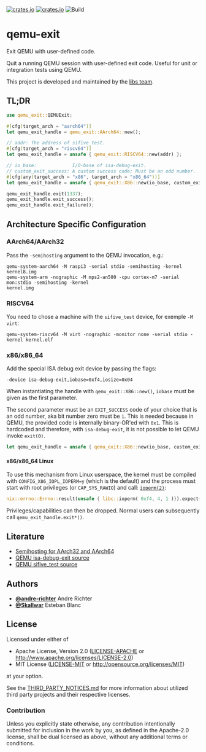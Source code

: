 [![crates.io](https://img.shields.io/crates/d/qemu-exit.svg)](https://crates.io/crates/qemu-exit)
[![crates.io](https://img.shields.io/crates/v/qemu-exit.svg)](https://crates.io/crates/qemu-exit)
![Build](https://github.com/rust-embedded/qemu-exit/workflows/Build/badge.svg)

# qemu-exit

Exit QEMU with user-defined code.

Quit a running QEMU session with user-defined exit code. Useful for unit or integration tests using
QEMU.

This project is developed and maintained by the [libs team].

## TL;DR

```rust
use qemu_exit::QEMUExit;

#[cfg(target_arch = "aarch64")]
let qemu_exit_handle = qemu_exit::AArch64::new();

// addr: The address of sifive_test.
#[cfg(target_arch = "riscv64")]
let qemu_exit_handle = unsafe { qemu_exit::RISCV64::new(addr) };

// io_base:             I/O-base of isa-debug-exit.
// custom_exit_success: A custom success code; Must be an odd number.
#[cfg(any(target_arch = "x86", target_arch = "x86_64"))]
let qemu_exit_handle = unsafe { qemu_exit::X86::new(io_base, custom_exit_success) };

qemu_exit_handle.exit(1337);
qemu_exit_handle.exit_success();
qemu_exit_handle.exit_failure();
```

## Architecture Specific Configuration

### AArch64/AArch32

Pass the `-semihosting` argument to the QEMU invocation, e.g.:

```
qemu-system-aarch64 -M raspi3 -serial stdio -semihosting -kernel kernel8.img
qemu-system-arm -nographic -M mps2-an500 -cpu cortex-m7 -serial mon:stdio -semihosting -kernel
kernel.img
```

### RISCV64

You need to chose a machine with the `sifive_test` device, for exemple `-M virt`:

```
qemu-system-riscv64 -M virt -nographic -monitor none -serial stdio -kernel kernel.elf
```

### x86/x86_64

Add the special ISA debug exit device by passing the flags:

```
-device isa-debug-exit,iobase=0xf4,iosize=0x04
```

When instantiating the handle with `qemu_exit::X86::new()`, `iobase` must be given as the first
parameter.

The second parameter must be an `EXIT_SUCCESS` code of your choice that is an odd number, aka
bit number zero must be `1`. This is needed because in QEMU, the provided code is internally
binary-OR'ed with `0x1`. This is hardcoded and therefore, with `isa-debug-exit`, it is not
possible to let QEMU invoke `exit(0)`.

```rust
let qemu_exit_handle = unsafe { qemu_exit::X86::new(io_base, custom_exit_success) };
```

#### x86/x86_64 Linux

To use this mechanism from Linux userspace, the kernel must be compiled with
`CONFIG_X86_IOPL_IOPERM=y` (which is the default) and the process must start with root privileges
(or `CAP_SYS_RAWIO`) and call: [`ioperm(2)`](https://man7.org/linux/man-pages/man2/ioperm.2.html):

```rust
nix::errno::Errno::result(unsafe { libc::ioperm( 0xf4, 4, 1 )}).expect("ioperm failed");
```

Privileges/capabilities can then be dropped. Normal users can subsequently call
`qemu_exit_handle.exit*()`.

## Literature

- [Semihosting for AArch32 and AArch64](https://github.com/ARM-software/abi-aa/blob/main/semihosting/semihosting.rst)
- [QEMU isa-debug-exit source](https://gitlab.com/qemu-project/qemu/-/blob/master/hw/misc/debugexit.c)
- [QEMU sifive_test source](https://gitlab.com/qemu-project/qemu/-/blob/master/hw/misc/sifive_test.c)

## Authors

- [**@andre-richter**](https://github.com/andre-richter) Andre Richter
- [**@Skallwar**](https://github.com/Skallwar) Esteban Blanc

## License

Licensed under either of

- Apache License, Version 2.0 ([LICENSE-APACHE](LICENSE-APACHE) or http://www.apache.org/licenses/LICENSE-2.0)
- MIT License ([LICENSE-MIT](LICENSE-MIT) or http://opensource.org/licenses/MIT)

at your option.

See the [THIRD_PARTY_NOTICES.md](THIRD_PARTY_NOTICES.md) for more information about utilized third
party projects and their respective licenses.

### Contribution

Unless you explicitly state otherwise, any contribution intentionally submitted for inclusion in the
work by you, as defined in the Apache-2.0 license, shall be dual licensed as above, without any
additional terms or conditions.

[libs team]: https://github.com/rust-embedded/wg#the-libs-team
